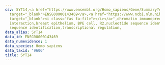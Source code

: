 ```yaml
---
csv: SYT14,<a href="https://www.ensembl.org/Homo_sapiens/Gene/Summary?db=core;g=ENSG00000143469"
  target="_blank">ENSG00000143469</a>,<a href="https://www.ncbi.nlm.nih.gov/pubmed/22863008"
  target="_blank"><i class="fas fa-file"></i></a>",chromatin immunoprecipitation assay,direct
  interaction,breast epithelium, BPE cell, R2,nucleotide sequence identification,nucleotide
  sequence identification,transcriptional regulation,
data_alias: SYT14
data_id: ENSG00000143469
data_numevidence: 1
data_species: Homo sapiens
data_taxid: '9606'
title: SYT14
---
```

